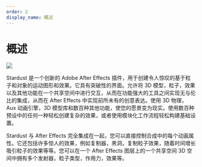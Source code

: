 ```yaml
---
order: 2
display_name: 概述
---
```


# 概述

![](https://mir.yuelili.com/user/AE/plugins/st/st-overview.png)

Stardust 是一个创新的 Adobe After
Effects 插件，用于创建令人惊叹的基于粒子和对象的运动图形和效果。它具有突破性的界面。允许将 3D 模型，粒子，效果以及其他功能在一个共享空间中进行交互，从而在功能强大的工具之间实现无与伦比的集成，从而在 After
Effects 中实现前所未有的创意表达。使用 3D 物理，Aux 动画引擎，3D 模型库和数百种其他功能，使您的愿景变为现实。使用数百种预设中的任何一种轻松创建复杂的效果，或者使用模块化工作流程轻松构建基础设置。

Stardust 与 After
Effects 完全集成在一起，您可以直接控制合成中的每个动画属性。它还包括许多惊人的效果，例如复制器，黑洞，复制粒子效果，随着时间增长吸引粒子的效果等等。您可以在一个 After
Effects 图层上的一个共享空间 3D 空间中拥有多个发射器，粒子类型，作用力，效果等。
